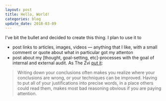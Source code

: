 ```yaml
---
layout: post
title: Hello, World!
categories: blog
update_date: 2018-03-09
---
```


I've bit the bullet and decided to create this thing.
I plan to use it to

* post links to articles, images, videos — anything that I like, with a small comment or quote about what in particular got my attenton
* post about my [thought, goal-setting, etc]-processes with the goal of internal and external audit. As The Zvi [put it](https://thezvi.wordpress.com/2017/07/24/write-down-your-process/):

> Writing down your conclusions often makes you realize where your conclusions are wrong, or your techniques can be improved. Having to put  all of your justifications into precise words, in a place others could read them, makes most bad reasoning obvious if you are paying attention.

